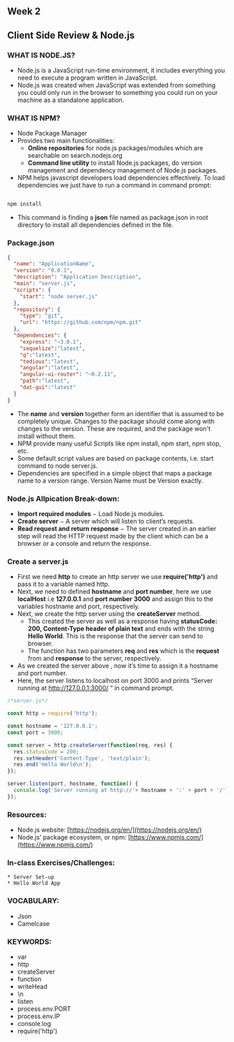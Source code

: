 ## Week 2
## Client Side Review & Node.js

### WHAT IS NODE.JS?
* Node.js is a JavaScript run-time environment, it includes everything you need to execute a program written in JavaScript.
* Node.js was created when JavaScript was extended from something you could only run in the browser to something you could run on your machine as a standalone application.


### WHAT IS NPM?
*  Node Package Manager
*  Provides two main functionalities:
    *  **Online repositories** for node.js packages/modules which are searchable on search.nodejs.org
    *  **Command line utility** to install Node.js packages, do version management and dependency management of Node.js packages.
* NPM helps javascript developers load dependencies effectively. To load dependencies we just have to run a command in command prompt:
```javascript

npm install

```
* This command is finding a **json** file named as package.json in root directory to install all dependencies defined in the file.

### Package.json

```json
{
  "name": "ApplicationName",
  "version": "0.0.1",
  "description": "Application Description",
  "main": "server.js",
  "scripts": {
    "start": "node server.js"
  },
  "repository": {
    "type": "git",
    "url": "https://github.com/npm/npm.git"
  },
  "dependencies": {
    "express": "~3.0.1",
    "sequelize":"latest",
    "q":"latest",
    "tedious":"latest",
    "angular":"latest",
    "angular-ui-router": "~0.2.11",
    "path":"latest",
    "dat-gui":"latest"
  }
}
```

* The **name** and **version** together form an identifier that is assumed to be completely unique. Changes to the package should come along with changes to the version. These are required, and the package won't install without them.
* NPM provide many useful Scripts like npm install, npm start, npm stop, etc.
* Some default script values are based on package contents, i.e. start command to node server.js.
* Dependencies are specified in a simple object that maps a package name to a version range. Version Name must be Version exactly.


### Node.js Allpication Break-down:
* **Import required modules** − Load Node.js modules.
* **Create server** − A server which will listen to client’s requests.
* **Read request and return response** − The server created in an earlier step will read the HTTP request made by the client which can be a browser or a console and return the response.

### Create a server.js
* First we need **http** to create an http server we use **require('http')** and pass it to a variable named http.
* Next, we need to defined **hostname** and **port number**, here we use **localHost** i.e **127.0.0.1** and **port number** **3000** and assign this to the variables hostname and port, respectively.
* Next, we create the http server using the **createServer** method.
    * This created the server as well as a response having **statusCode: 200, Content-Type header of plain text** and ends with the string **Hello World**. This is the response that the server can send to browser.
    * The function has two parameters **req** and **res** which is the **request** from and **response** to the server, respectively.
* As we created the server above , now it’s time to assign it a hostname and port number.
* Here, the server listens to localhost on port 3000 and prints “Server running at http://127.0.0.1:3000/ “ in command prompt.

``` JavaScript
/*server.js*/

const http = require('http');

const hostname = '127.0.0.1';
const port = 3000;

const server = http.createServer(function(req, res) {
  res.statusCode = 200;
  res.setHeader('Content-Type', 'text/plain');
  res.end('Hello World\n');
});

server.listen(port, hostname, function() {
  console.log('Server running at http://'+ hostname + ':' + port + '/');
});
```

### Resources:
* Node.js website: [https://nodejs.org/en/](https://nodejs.org/en/)
* Node.js’ package ecosystem, or npm: [https://www.npmjs.com/](https://www.npmjs.com/)

### In-class Exercises/Challenges: 
    * Server Set-up
    * Hello World App
        

### VOCABULARY:
* Json
* Camelcase

### KEYWORDS:
* var 
* http
* createServer
* function
* writeHead
* \n
* listen
* process.env.PORT
* process.env.IP
* console.log
* require('http')
